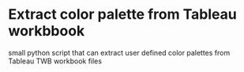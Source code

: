 Extract color palette from Tableau workbbook
=======================================

small python script that can extract user defined color palettes from Tableau TWB workbook files
